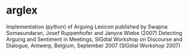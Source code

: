 # arglex
Implementation (python) of Arguing Lexicon published by Swapna Somasundaran, Josef Ruppenhofer and Janyce Wiebe (2007) Detecting Arguing and Sentiment in Meetings, SIGdial Workshop on Discourse and Dialogue, Antwerp, Belgium, September 2007 (SIGdial Workshop 2007)

